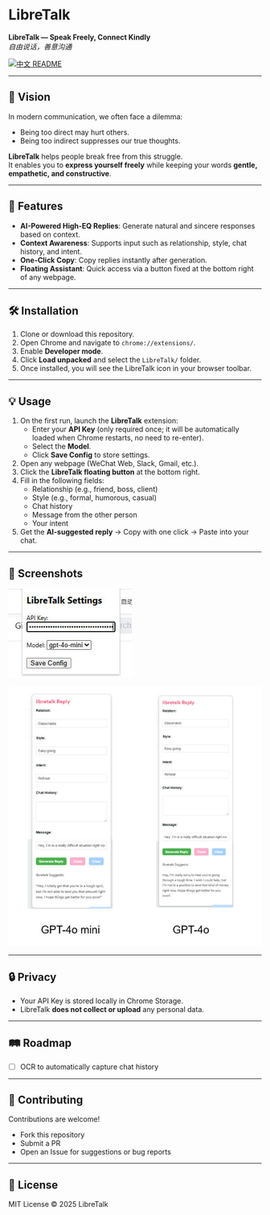 # LibreTalk

**LibreTalk — Speak Freely, Connect Kindly**  
*自由说话，善意沟通*

[![中文 README](https://img.shields.io/badge/README-中文-ff4d4f?style=flat-square)](./README_ZH.md)


---

## 🌟 Vision
In modern communication, we often face a dilemma:  
- Being too direct may hurt others.  
- Being too indirect suppresses our true thoughts.  

**LibreTalk** helps people break free from this struggle.  
It enables you to **express yourself freely** while keeping your words **gentle, empathetic, and constructive**.  

---

## 🚀 Features
- **AI-Powered High-EQ Replies**: Generate natural and sincere responses based on context.  
- **Context Awareness**: Supports input such as relationship, style, chat history, and intent.  
- **One-Click Copy**: Copy replies instantly after generation.  
- **Floating Assistant**: Quick access via a button fixed at the bottom right of any webpage.  

---

## 🛠️ Installation
1. Clone or download this repository.  
2. Open Chrome and navigate to `chrome://extensions/`.  
3. Enable **Developer mode**.  
4. Click **Load unpacked** and select the `LibreTalk/` folder.  
5. Once installed, you will see the LibreTalk icon in your browser toolbar.  

---

## 💡 Usage
1. On the first run, launch the **LibreTalk** extension:  
   - Enter your **API Key** (only required once; it will be automatically loaded when Chrome restarts, no need to re-enter).  
   - Select the **Model**.  
   - Click **Save Config** to store settings.  
2. Open any webpage (WeChat Web, Slack, Gmail, etc.).  
3. Click the **LibreTalk floating button** at the bottom right.  
4. Fill in the following fields:  
   - Relationship (e.g., friend, boss, client)  
   - Style (e.g., formal, humorous, casual)  
   - Chat history  
   - Message from the other person  
   - Your intent  
5. Get the **AI-suggested reply** → Copy with one click → Paste into your chat.  

---

## 📸 Screenshots
![API Setting](./assets/api_setting.jpg)

![Case](./assets/Case5_Lend.jpg)


---

## 🔒 Privacy
- Your API Key is stored locally in Chrome Storage.  
- LibreTalk **does not collect or upload** any personal data.  

---

## 🛤️ Roadmap
- [ ] OCR to automatically capture chat history  

---

## 🤝 Contributing
Contributions are welcome!  
- Fork this repository  
- Submit a PR  
- Open an Issue for suggestions or bug reports  

---

## 📜 License
MIT License © 2025 LibreTalk
